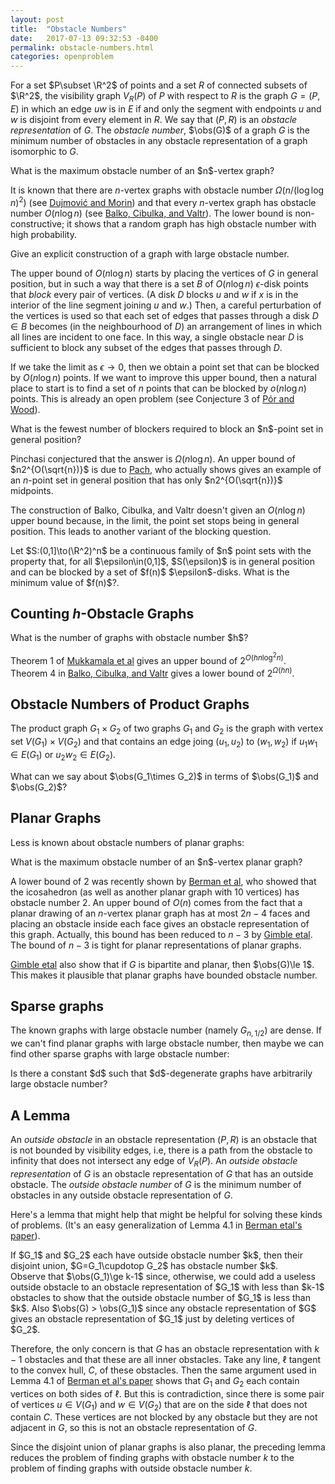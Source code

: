 ```yaml
---
layout: post
title:  "Obstacle Numbers"
date:   2017-07-13 09:32:53 -0400
permalink: obstacle-numbers.html
categories: openproblem
---
```

$\DeclareMathOperator{\obs}{obs}\newcommand{\R}{\mathbb{R}}\DeclareMathOperator{\cupdotop}{\dot{\cup}}$For a set $P\subset \R^2$ of points and a set $R$ of connected subsets of $\R^2$, the visibility graph $V_R(P)$ of $P$ with respect to $R$ is the graph $G=(P,E)$ in which an edge $uw$ is in $E$ if and only the segment with endpoints $u$ and $w$ is disjoint from every element in $R$.  We say that $(P,R)$ is an *obstacle representation* of $G$.  The *obstacle number*, $\obs(G)$ of a graph $G$ is the minimum number of obstacles in any obstacle representation of a graph isomorphic to $G$.

<div class="problem">
  What is the maximum obstacle number of an $n$-vertex graph?
</div>

It is known that there are $n$-vertex graphs with obstacle number $\Omega(n/(\log\log n)^2)$ (see [Dujmović and Morin][dujmovic-morin]) and that every $n$-vertex graph has obstacle number $O(n\log n)$ (see [Balko, Cibulka, and Valtr][balko-cibulka-valtr]).
The lower bound is non-constructive; it shows that a random graph has high obstacle number with high probability.

<div class="problem">
  Give an explicit construction of a graph with large obstacle number.
</div>

The upper bound of $O(n\log n)$ starts by placing the vertices of $G$ in general position, but in such a way that there is a set $B$ of $O(n\log n)$ $\epsilon$-disk points that *block* every pair of vertices. (A disk $D$ blocks $u$ and $w$ if $x$ is in the interior of the line segment joining $u$ and $w$.)  Then, a careful perturbation of the vertices is used so that each set of edges that passes through a disk $D\in B$ becomes (in the neighbourhood of $D$) an arrangement of lines in which all lines are incident to one face.  In this way, a single obstacle near $D$ is sufficient to block any subset of the edges that passes through $D$.

If we take the limit as $\epsilon\rightarrow 0$, then we obtain
a point set that can be blocked by $O(n\log n)$ points. If we want to improve this upper bound, then a natural place to start is to find a set of $n$ points that can be blocked by $o(n\log n)$ points.  This is already an open problem (see Conjecture 3 of [Pór and Wood][por-wood]).

<div class="problem">
  What is the fewest number of blockers required to block an $n$-point set in general position?
</div>

Pinchasi conjectured that the answer is $\Omega(n\log n)$.  An upper bound of $n2^{O(\sqrt{n})}$ is due to [Pach][pach], who actually shows gives an example of an $n$-point set in general position that has only $n2^{O(\sqrt{n})}$ midpoints.

The construction of Balko, Cibulka, and Valtr doesn't given an $O(n\log n)$ upper bound because, in the limit, the point set stops being in general position.  This leads to another variant of the blocking question.  

<div class="problem">
  Let $S:(0,1]\to(\R^2)^n$ be a continuous family of $n$ point sets with the property that, for all $\epsilon\in(0,1]$, $S(\epsilon)$ is in general position and can be blocked by a set of $f(n)$ $\epsilon$-disks.  What is the minimum value of $f(n)$?.
</div>


## Counting $h$-Obstacle Graphs

<div class="problem">
  What is the number of graphs with obstacle number $h$?
</div>

Theorem 1 of [Mukkamala et al][mukkamala-etal] gives an upper bound of $2^{O(hn\log^2 n)}$.  Theorem 4 in [Balko, Cibulka, and Valtr][balko-cibulka-valtr] gives a lower bound of $2^{\Omega(hn)}$.

## Obstacle Numbers of Product Graphs

The product graph $G_1\times G_2$ of two graphs $G_1$ and $G_2$ is the graph with vertex set $V(G_1)\times V(G_2)$ and that contains an edge joing $(u_1,u_2)$ to $(w_1,w_2)$ if
$u_1w_1\in E(G_1)$ or $u_2w_2\in E(G_2)$.

<div class="problem">
  What can we say about $\obs(G_1\times G_2)$ in terms of $\obs(G_1)$ and $\obs(G_2)$?
</div>

## Planar Graphs

Less is known about obstacle numbers of planar graphs:

<div class="problem">
  What is the maximum obstacle number of an $n$-vertex planar graph?
</div>

A lower bound of 2 was recently shown by [Berman et al][berman-etal], who showed that the icosahedron (as well as another planar graph with 10 vertices) has obstacle number 2.  An upper bound of $O(n)$ comes from the fact that a planar drawing of an $n$-vertex planar graph has at most $2n-4$ faces and placing an obstacle inside each face gives an obstacle representation of this graph.  Actually, this bound has been reduced to $n-3$ by [Gimble etal][gimble-etal].  The bound of $n-3$ is tight for planar representations of planar graphs.

[Gimble etal][gimble-etal] also show that if $G$ is bipartite and planar, then $\obs(G)\le 1$.  This makes it plausible that planar graphs have bounded obstacle number.

## Sparse graphs

The known graphs with large obstacle number (namely $G_{n,1/2}$) are dense. If we can't find planar graphs with large obstacle number, then maybe we can find other sparse graphs with large obstacle number:

<div class="problem">
  Is there a constant $d$ such that $d$-degenerate graphs have arbitrarily large obstacle number?
</div>


## A Lemma

An *outside obstacle* in an obstacle representation $(P,R)$ is an obstacle that is not bounded by visibility edges, i.e, there is a path from the obstacle to infinity that does not intersect any edge of $V_R(P)$. An *outside obstacle representation* of $G$ is an obstacle representation of $G$ that has an outside obstacle.  The *outside obstacle number* of $G$ is the minimum number of obstacles in any outside obstacle representation of $G$.

Here's a lemma that might help that might be helpful for solving these kinds of problems. (It's an easy generalization of Lemma 4.1
in [Berman etal's paper][berman-etal]).

<div class="lemma">
  If $G_1$ and $G_2$ each have outside obstacle number $k$, then their disjoint
  union, $G=G_1\cupdotop G_2$ has obstacle number $k$.
</div>

<div class="proof" markdown="1">
Observe that $\obs(G_1)\ge k-1$ since, otherwise, we could add a useless outside obstacle to an obstacle representation of $G_1$ with less than $k-1$ obstacles to show that the outside obstacle number of $G_1$ is less than $k$. Also $\obs(G) > \obs(G_1)$ since any obstacle representation of $G$ gives an obstacle representation of $G_1$ just by deleting vertices of $G_2$.

Therefore, the only concern is that $G$ has an obstacle representation with $k-1$ obstacles and that these are all inner obstacles. Take any line, $\ell$ tangent to the convex hull, $C$, of these obstacles.  Then the same argument used in Lemma 4.1 of [Berman et al's paper][berman-etal] shows that $G_1$ and $G_2$ each contain vertices on both sides of $\ell$.  But this is contradiction, since there is some pair of vertices $u\in V(G_1)$ and $w\in V(G_2)$ that are on the side $\ell$ that does not contain $C$.  These vertices are not blocked by any obstacle but they are not adjacent in $G$, so this is not an obstacle representation of $G$.
</div>

Since the disjoint union of planar graphs is also planar, the preceding lemma reduces the problem of finding graphs with obstacle number $k$ to the problem of finding graphs with outside obstacle number $k$.

[dujmovic-morin]: http://www.combinatorics.org/ojs/index.php/eljc/article/view/v22i3p1
[balko-cibulka-valtr]: https://arxiv.org/abs/1610.04741
[berman-etal]: https://arxiv.org/abs/1606.03782
[gimble-etal]: https://arxiv.org/abs/1706.06992
[mukkamala-etal]: http://www.combinatorics.org/ojs/index.php/eljc/article/view/v19i2p32
[por-wood]: http://dx.doi.org/10.20382/jocg.v1i1a3
[pach]: https://www.math.nyu.edu/~pach/publications/midpoint.ps
